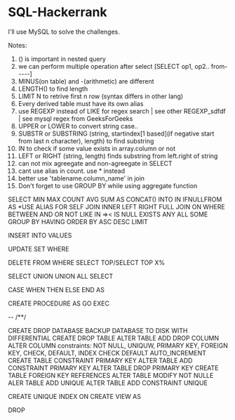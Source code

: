# SQL-Hackerrank


I'll use MySQL to solve the challenges.

Notes:

1. () is important in nested query
2. we can perform multiple operation after select [SELECT op1, op2.. from-----]
3. MINUS(on table) and -(arithmetic) are different
4. LENGTH() to find length 
5. LIMIT N to retrive first n row (syntax differs in other lang)
6. Every derived table must have its own alias
7. use REGEXP instead of LIKE for regex search | see other REGEXP_sdfdf | see mysql regex from GeeksForGeeks
8. UPPER or LOWER to convert string case..
9. SUBSTR or SUBSTRING (string, startindex[1 based](if negative start from last n character), length) to find substring
10. IN to check if some value exists in array.column or not
11. LEFT or RIGHT (string, length) finds substring from left.right of string
12. can not mix agreegate and non-agreegate in SELECT
13. cant use alias in count. use * instead
14. better use 'tablename.column_name' in join
15. Don't forget to use GROUP BY while using aggregate function











SELECT MIN MAX COUNT AVG SUM AS CONCAT() INTO IN IFNULLFROM AS  *USE ALIAS FOR SELF JOIN
INNER LEFT RIGHT FULL JOIN ON 
WHERE  BETWEEN AND OR NOT LIKE IN =>< IS NULL EXISTS ANY ALL SOME
GROUP BY
HAVING
ORDER BY ASC DESC
LIMIT

INSERT INTO VALUES

UPDATE SET WHERE

DELETE FROM WHERE
SELECT TOP/SELECT TOP X%

SELECT UNION UNION ALL SELECT

CASE  WHEN  THEN ELSE END AS

CREATE PROCEDURE AS GO    EXEC

-- /**/

CREATE DROP DATABASE
BACKUP DATABASE TO DISK WITH DIFFERENTIAL
CREATE DROP TABLE
ALTER TABLE ADD DROP COLUMN ALTER COLUMN
constraints: NOT NULL, UNIQUW, PRIMARY KEY, FOREIGN KEY, CHECK, DEFAULT, INDEX CHECK DEFAULT AUTO_INCREMENT
CREATE TABLE CONSTRAINT  PRIMARY KEY 
ALTER TABLE ADD CONSTRAINT PRIMARY KEY
ALTER TABLE DROP PRIMARY KEY
CREATE TABLE FOREIGN KEY REFERENCES
ALTER TABLE MODIFY NOT NULLE
ALER TABLE ADD UNIQUE
ALTER TABLE ADD CONSTRAINT UNIQUE

CREATE  UNIQUE INDEX ON
CREATE VIEW AS

DROP
